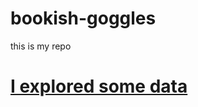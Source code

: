 # bookish-goggles

this is my repo
# <a href="https://github.com/spencer-owens/bookish-goggles/blob/main/eda.ipynb"> I explored some data</a>
